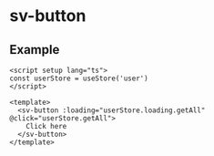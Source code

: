 # sv-button

## Example

```vue
<script setup lang="ts">
const userStore = useStore('user')
</script>

<template>
  <sv-button :loading="userStore.loading.getAll" @click="userStore.getAll">
    Click here
  </sv-button>
</template>
```
